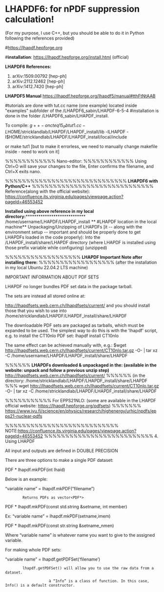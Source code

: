 # LHAPDF6: for nPDF suppression calculation! 

(For my purpose, I use C++, but you should be able to do it in Python following the references provided)

#https://lhapdf.hepforge.org

#**installation**: https://lhapdf.hepforge.org/install.html (official)

**LHAPDF6 References:**
1. arXiv:1509.00792 [hep-ph]
2. arXiv:2112.12462 [hep-ph]
3. arXiv:1412.7420 [hep-ph]

**LHAPDF5 Manual**
https://lhapdf.hepforge.org/lhapdf5/manual#tthFtNtAAB

#tutorials are done with tut.cc name (one example) located inside "examples" subfolder of the /LHAPDF6_sabin/LHAPDF-6-5-4
#installation is done in the folder /LHAPDF6_sabin/LHAPDF_install.

To compile:
$g++ -o ncteq15_Pb tut1.cc -L$HOME/stricklandlab/LHAPDF/LHAPDF_install/lib -lLHAPDF -I$HOME/stricklandlab/LHAPDF/LHAPDF_install/local/include

or
make tut1 [but to make it errorless, we need to manually change makefile inside - need to work on it]

%%%%%%%%%%%%
Nano-editor:
%%%%%%%%%%%%
Using Ctrl+O will save your changes to the file, Enter confirms the filename, and Ctrl+X exits nano.



%%%%%%%%%%%%%%%%%%%%%%%%%%%%%
**LHAPDF6 with Python/C++**
%%%%%%%%%%%%%%%%%%%%%%%%%%%%%
Reference(along with the official website): https://confluence.its.virginia.edu/pages/viewpage.action?pageId=46553452

**Installed using above reference in my local directory:******************************
/home/username/LHAPDF/LHAPDF_install
**
#LHAPDF location in the local machine**
Unpackaging/Unzipping of LHAPDFs [it -- along with the environment setup -- important and should be properly done to get LHAPDFs loaded in the code properly):
Into the /LHAPDF_install/share/LHAPDF directory (where LHAPDF is installed using those prefix variable while configuring)
(unzipped)

%%%%%%%%%%%%%%%%%%
**LHAPDF Important Note after installing there:**
%%%%%%%%%%%%%%%%%%
(after the installation in my local Ubuntu 22.04.2 LTS machine)

IMPORTANT INFORMATION ABOUT PDF SETS

LHAPDF no longer bundles PDF set data in the package tarball.

The sets are instead all stored online at:

  http://lhapdfsets.web.cern.ch/lhapdfsets/current/
and you should install those that you wish to use into
  /home/stricklandlab/LHAPDF/LHAPDF_install/share/LHAPDF

The downloadable PDF sets are packaged as tarballs, which
must be expanded to be used. The simplest way to do this is with
the 'lhapdf' script, e.g. to install the CT10nlo PDF set:
  lhapdf install CT10nlo
  
The same effect can be achieved manually with, e.g.:
  $wget http://lhapdfsets.web.cern.ch/lhapdfsets/current/CT10nlo.tar.gz -O- | tar xz -C /home/username/LHAPDF/LHAPDF_install/share/LHAPDF



%%%%%%
**LHAPDFs downloaded & unpackaged in the: (available in the website: unpack and follow a previous unzip step)**
http://lhapdfsets.web.cern.ch/lhapdfsets/current/
%%%%%%
(in the directory: /home/stricklandlab/LHAPDF/LHAPDF_install/share/LHAPDF
%%%
wget http://lhapdfsets.web.cern.ch/lhapdfsets/current/CT10nlo.tar.gz -O- | tar xz -C /home/stricklandlab/LHAPDF/LHAPDF_install/share/LHAPDF


%%%%%%%%%%%
For EPPS21NLO: (some are available in the LHAPDF official website: https://lhapdf.hepforge.org/pdfsets)
%%%%%%%
https://www.jyu.fi/science/en/physics/research/highenergy/urhic/npdfs/epps21-nuclear-pdfs


%%%%%%%%%%%%%%%%%%%%%%%%%%%
NOTE:https://confluence.its.virginia.edu/pages/viewpage.action?pageId=46553452
%%%%%%%%%%%%%%%%%%%%%%%%%%
4. Using LHAPDF

All input and outputs are defined in DOUBLE PRECISION

There are three options to make a single PDF dataset:

PDF * lhapdf.mkPDF(int lhaid)

Below is an example:

“variable name” = lhapdf.mkPDF(“filename”)

            Returns PDFs as vector<PDF*>

PDF * lhapdf.mkPDF(const std.string &setname, int member)

Ex: “variable name” = lhapdf.mkPDF(setname,imem)

 

PDF * lhapdf.mkPDF(const str.string &setname_nmen)

Where “variable name” is whatever name you want to give to the assigned variable.

For making whole PDF sets:

“variable name” = lhapdf.getPDFSet(‘filename’)

            lhapdf.getPDFSet() will allow you to use the raw data from a dataset.

                        à “Info” is a class of function. In this case, Info() is a default constructor.




